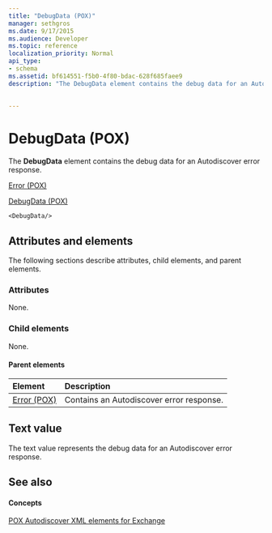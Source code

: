 ```yaml
---
title: "DebugData (POX)"
manager: sethgros
ms.date: 9/17/2015
ms.audience: Developer
ms.topic: reference
localization_priority: Normal
api_type:
- schema
ms.assetid: bf614551-f5b0-4f80-bdac-628f685faee9
description: "The DebugData element contains the debug data for an Autodiscover error response."
 
 
---
```


# DebugData (POX)

The **DebugData** element contains the debug data for an Autodiscover error response. 
  
[Error (POX)](error-pox.md)
  
[DebugData (POX)](debugdata-pox.md)
  
```
<DebugData/>
```

## Attributes and elements

The following sections describe attributes, child elements, and parent elements.
  
### Attributes

None.
  
### Child elements

None.
  
#### Parent elements

|**Element**|**Description**|
|:-----|:-----|
|[Error (POX)](error-pox.md) <br/> |Contains an Autodiscover error response.  <br/> |
   
## Text value

The text value represents the debug data for an Autodiscover error response.
  
## See also

#### Concepts

[POX Autodiscover XML elements for Exchange](pox-autodiscover-xml-elements-for-exchange.md)

